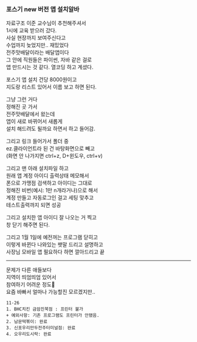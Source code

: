### 포스기 new 버전 앱 설치알바 
자료구조 이준 교수님이 추천해주셔서  
1시에 교육 받으러 갔다.  
사실 현장까지 보여주신다고  
수업까지 늦었지만.. 재밌었다  
전주맛배달이라는 배달앱이다  
그 안에 직원들은 파이썬, 자바 같은 걸로  
앱 만드시는 것 같다. 열코딩 하고 계셨다.  
  
포스기 앱 설치 건당 8000원이고  
지도랑 리스트 있어서 이름 보고 하면 된다.  
  
그냥 그런 거다  
정해진 곳 가서  
전주맛배달에서 왔는데  
앱이 새로 바뀌어서 새롭게  
설치 해드려도 될까요 하면서 하고 들어감.  

그리고 링크 들어가서 폴더 중  
ez.클라이언트라 된 건 바탕화면으로 빼고  
(화면 안 나가지면 ctrl+z, D+윈도우, ctrl+v)  

그리고 맨 아래 설치파일 하고  
원래 앱 계정 아이디 출력상태 메모해서  
폰으로 가맹점 검색하고 아이디는 그대로  
정해진 비번(예시: 1만 n개라거나)으로 해서  
계정 만들고 자동로그인 걸고 세팅 맞추고  
테스트출력까지 되면 성공  
  
그리고 설치한 앱 아이디 잘 나오는 거 찍고  
창 닫기 해주면 된다.  

그리고 1월 1일에 예전꺼는 프로그램 닫히고  
이렇게 바뀐다 나와있는 팻말 드리고 설명하고  
사장님 모바일 앱 필요하다 하면 깔아드리고 끝  
  
***
  
문제가 다른 애들보다  
지역이 띄엄띄엄 있어서  
참여하기 어려운 정도🥺  
요즘 바빠서 얼마나 가능할진 모르겠지만..  

```
11-26  
1. BHC치킨 금암진북점 : 프린터 불가 
+ 예외사항: 기존 프로그램도 프린터가 안됐음. 
2. 남문떡볶이: 완료 
3. 신포우리만두전주터미널점: 완료 
4. 오우리도시락: 완료
```
